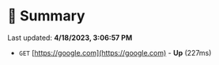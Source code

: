 # 📖 Summary
Last updated: **4/18/2023, 3:06:57 PM**

- `GET` [https://google.com](https://google.com) - **Up** (227ms)
